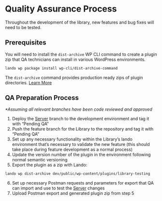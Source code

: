 # Quality Assurance Process

Throughout the development of the library, new features and bug fixes will need to be tested.

## Prerequisites

You will need to install the `dist-archive` WP CLI command to create a plugin zip that QA technicians can install in various WordPress environments.

```sh
lando wp package install wp-cli/dist-archive-command
```

The `dist-archive` command provides production ready zips of plugin directories. [Learn More](https://developer.wordpress.org/cli/commands/dist-archive/)

## QA Preparation Process

*\*Assuming all relevant branches have been code reviewed and approved*
1. Deploy the [Server](https://github.com/stellarwp/telemetry-server) branch to the development environment and tag it with “Pending QA”
2. Push the feature branch for the Library to the repository and tag it with “Pending QA”
3. Set up any necessary functionality within the Library’s lando environment that’s necessary to validate the new feature (this should take place during feature development as a normal process)
4. Update the version number of the plugin in the environment following normal semantic versioning
5. Export the plugin as a zip with Lando:
```sh
lando wp dist-archive dev/public/wp-content/plugins/library-testing
```
6. Set up necessary Postman requests and parameters for export that QA can import and use to test the [Server](https://github.com/stellarwp/telemetry-server) changes
7. Upload Postman export and generated plugin zip from step 5
